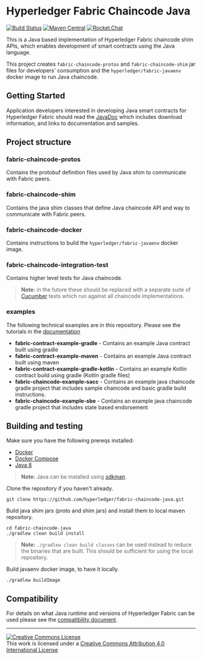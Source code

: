 # Hyperledger Fabric Chaincode Java

[![Build Status](https://dev.azure.com/Hyperledger/Fabric-Chaincode-Java/_apis/build/status/Fabric-Chaincode-Java?branchName=master)](https://dev.azure.com/Hyperledger/Fabric-Chaincode-Java/_build/latest?definitionId=39&branchName=master)
[![Maven Central](https://maven-badges.herokuapp.com/maven-central/org.hyperledger.fabric-chaincode-java/fabric-chaincode-shim/badge.svg)](https://maven-badges.herokuapp.com/maven-central/org.hyperledger.fabric-chaincode-java/fabric-chaincode-shim)
[![Rocket.Chat](https://chat.hyperledger.org/images/join-chat.svg)](https://chat.hyperledger.org/channel/fabric-java-chaincode)

This is a Java based implementation of Hyperledger Fabric chaincode shim APIs, which enables development of smart contracts using the Java language.


This project creates `fabric-chaincode-protos` and `fabric-chaincode-shim` jar
files for developers' consumption and the `hyperledger/fabric-javaenv` docker image
to run Java chaincode.

## Getting Started

Application developers interested in developing Java smart contracts for Hyperledger Fabric should read the [JavaDoc](https://hyperledger.github.io/fabric-chaincode-java/) which includes download information, and links to documentation and samples.

## Project structure

### fabric-chaincode-protos

Contains the protobuf definition files used by Java shim to communicate with Fabric peers.

### fabric-chaincode-shim

Contains the java shim classes that define Java chaincode API and way to communicate with Fabric peers.

### fabric-chaincode-docker

Contains instructions to build the `hyperledger/fabric-javaenv` docker image.

### fabric-chaincode-integration-test

Contains higher level tests for Java chaincode.

> **Note:** in the future these should be replaced with a separate suite of [Cucumber](https://cucumber.io) tests which run against all chaincode implementations.

### examples

The following technical examples are in this repository. Please see the tutorials in the [documentation](https://hyperledger-fabric.readthedocs.io/en/latest/tutorial/commercial_paper.html)


- **fabric-contract-example-gradle**  -  Contains an example Java contract built using gradle
- **fabric-contract-example-maven**  -  Contains an example Java contract built using maven
- **fabric-contract-example-gradle-kotlin**  -  Contains an example Kotlin contract build using gradle (Kotlin gradle files)
- **fabric-chaincode-example-sacc**  -  Contains an example java chaincode gradle project that includes sample chaincode and basic gradle build instructions.
- **fabric-chaincode-example-sbe**  -  Contains an example java chaincode gradle project that includes state based endorsement

  


## Building and testing

Make sure you have the following prereqs installed:

- [Docker](https://www.docker.com/get-docker)
- [Docker Compose](https://docs.docker.com/compose/install/)
- [Java 8](https://www.java.com)

> **Note:** Java can be installed using [sdkman](https://sdkman.io/).

Clone the repository if you haven't already.

```
git clone https://github.com/hyperledger/fabric-chaincode-java.git
```

Build java shim jars (proto and shim jars) and install them to local maven repository.

```
cd fabric-chaincode-java
./gradlew clean build install
```

> **Note:** `./gradlew clean build classes` can be used instead to reduce the binaries that are built. This should be sufficient for using the local repository.

Build javaenv docker image, to have it locally.

```
./gradlew buildImage
```

## Compatibility

For details on what Java runtime and versions of Hyperledger Fabric can be used please see the [compatibility document](COMPATIBILITY.md).

---

[![Creative Commons License](https://i.creativecommons.org/l/by/4.0/88x31.png)](http://creativecommons.org/licenses/by/4.0/)  
This work is licensed under a [Creative Commons Attribution 4.0 International License](http://creativecommons.org/licenses/by/4.0/)
